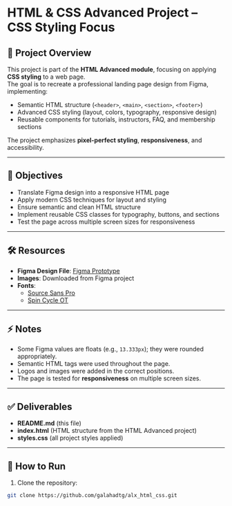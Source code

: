 # HTML & CSS Advanced Project – CSS Styling Focus

## 📝 Project Overview
This project is part of the **HTML Advanced module**, focusing on applying **CSS styling** to a web page.  
The goal is to recreate a professional landing page design from Figma, implementing:

- Semantic HTML structure (`<header>`, `<main>`, `<section>`, `<footer>`)
- Advanced CSS styling (layout, colors, typography, responsive design)
- Reusable components for tutorials, instructors, FAQ, and membership sections

The project emphasizes **pixel-perfect styling**, **responsiveness**, and accessibility.

---

## 🎯 Objectives
- Translate Figma design into a responsive HTML page
- Apply modern CSS techniques for layout and styling
- Ensure semantic and clean HTML structure
- Implement reusable CSS classes for typography, buttons, and sections
- Test the page across multiple screen sizes for responsiveness

---

## 🛠 Resources

- **Figma Design File**: [Figma Prototype](https://www.figma.com/proto/dyYL6Ku4WG7vsdpwvlcJZC/Homepage?node-id=3558-0&p=f&t=f2cYuUeUunQNo79l-0&scaling=min-zoom&content-scaling=fixed&page-id=0%3A1)  
- **Images**: Downloaded from Figma project  
- **Fonts**:  
  - [Source Sans Pro](https://fonts.google.com/specimen/Source+Sans+Pro)  
  - [Spin Cycle OT](https://fonts.adobe.com/fonts/spin-cycle)  

---

## ⚡️ Notes
- Some Figma values are floats (e.g., `13.333px`); they were rounded appropriately.  
- Semantic HTML tags were used throughout the page.  
- Logos and images were added in the correct positions.  
- The page is tested for **responsiveness** on multiple screen sizes.  

---

## ✅ Deliverables
- **README.md** (this file)  
- **index.html** (HTML structure from the HTML Advanced project)  
- **styles.css** (all project styles applied)

---

## 🚀 How to Run

1. Clone the repository:

```bash
git clone https://github.com/galahadtg/alx_html_css.git
